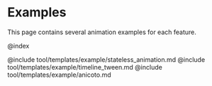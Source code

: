 # Examples

This page contains several animation examples for each feature.

@index

@include tool/templates/example/stateless_animation.md
@include tool/templates/example/timeline_tween.md
@include tool/templates/example/anicoto.md

